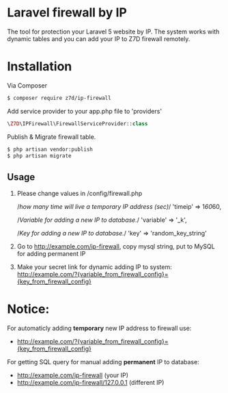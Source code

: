 # Laravel firewall by IP
The tool for protection your Laravel 5 website by IP. The system works with dynamic tables and you can add your IP to Z7D firewall remotely.

# Installation

Via Composer

``` bash
$ composer require z7d/ip-firewall
```

Add service provider to your app.php file to 'providers'

``` php
\Z7D\IPFirewall\FirewallServiceProvider::class
```

Publish & Migrate firewall table.
``` bash
$ php artisan vendor:publish
$ php artisan migrate
```
## Usage

1. Please change values in /config/firewall.php

    /*how many time will live a temporary IP address (sec)*/
    'timeip' => 1*60*60,

    /*Variable for adding a new IP to database.*/
    'variable' => '_k',
    
    /*Key for adding a new IP to database.*/
    'key' => 'random_key_string'

2. Go to http://example.com/ip-firewall, copy mysql string, put to MySQL for adding permanent IP
3. Make your secret link for dynamic adding IP to system: http://example.com/?{variable_from_firewall_config}={key_from_firewall_config}

# Notice:

For automaticly adding <b>temporary</b> new IP address to firewall use:
 - http://example.com/?{variable_from_firewall_config}={key_from_firewall_config}

For getting SQL query for manual adding <b>permanent</b> IP to database:
 - http://example.com/ip-firewall (your IP)
 - http://example.com/ip-firewall/127.0.0.1 (different IP)
 


